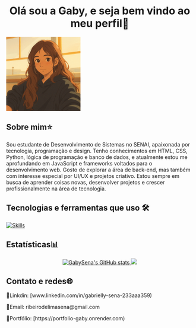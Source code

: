  <h1 align="center">Olá sou a Gaby, e seja bem vindo ao meu perfil🍓</h1>

 <img align="center" height="200em" src="https://github.com/GabySena/GabySena/blob/main/assets/ChatGPT%20Image%201%20de%20ago.%20de%202025%2C%2010_53_03.png">
 

 <h2>Sobre mim⭐</h2>

 <p>Sou estudante de Desenvolvimento de Sistemas no SENAI, apaixonada por tecnologia, programação e design. Tenho conhecimentos em HTML, CSS, Python, lógica de programação e banco de dados, e atualmente estou me aprofundando em JavaScript e frameworks voltados para o desenvolvimento web. Gosto de explorar a área de back-end, mas também com interesse especial por UI/UX e projetos criativo. Estou sempre em busca de aprender coisas novas, desenvolver projetos e crescer profissionalmente na área de tecnologia.</p>


 <h2>Tecnologias e ferramentas que uso 🛠</h2>

[![Skills](https://skillicons.dev/icons?i=js,html,css,py,sqlite,vscode)](https://skillicons.dev)

<h2>Estatísticas📊</h2>
<div align="center">
 <a href="https://github.com/GabySena">
  <img height="180em" src="https://github-readme-stats.vercel.app/api?username=GabySena&show_icons=true&theme=radical" alt="GabySena's GitHub stats"/>
  <img height="180em" src="https://github-readme-stats.vercel.app/api/top-langs/?username=GabySena&layout=compact&langs_count=10&theme=dracula"/>
 </a>
</div>

<h2>Contato e redes🌐</h2>
<p>💼Linkdin: [www.linkedin.com/in/gabrielly-sena-233aaa359)</p>
<p>💌Email: ribeirodelimasena@gmail.com</p>
<p>🌷Portfólio: [https://portfolio-gaby.onrender.com)</p>


 



<!--
**GabySena/GabySena** is a ✨ _special_ ✨ repository because its `README.md` (this file) appears on your GitHub profile.

Here are some ideas to get you started:

- 🔭 I’m currently working on ...
- 🌱 I’m currently learning ...
- 👯 I’m looking to collaborate on ...
- 🤔 I’m looking for help with ...
- 💬 Ask me about ...
- 📫 How to reach me: ...
- 😄 Pronouns: ...
- ⚡ Fun fact: ...
-->

